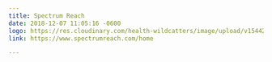 ```yaml
---
title: Spectrum Reach
date: 2018-12-07 11:05:16 -0600
logo: https://res.cloudinary.com/health-wildcatters/image/upload/v1544202326/image.png
link: https://www.spectrumreach.com/home

---
```

